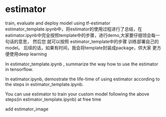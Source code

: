 # estimator
train, evaluate and deploy model using tf-estimator
estimator_template.ipynb中，将estimator的使用过程进行了总结，在eatimator.ipynb中完全按照template中的步骤，进行demo,大家要仔细领会每一句话的意思，
然后您 就可以按照 estimator_template中的步骤 训练部署自己的model。
后续的话，如果有时间，我会将template封装成package，供大家 更方便使用deep learning 

In estimator_template.ipynb , summarize the way how to use the estimator in tensorflow.

In eatimator.ipynb, demostrate the life-time of using estimator according to the steps in estimator_template.ipynb.

You can use estimator to train your custom model following the above steps(in estimator_template.ipynb) at free time

add estimator_image


